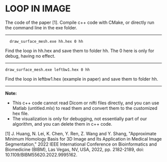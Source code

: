 # LOOP IN IMAGE
The code of the paper [1].
 Compile c++ code with CMake, or directly run the command line in the exe folder. 

* * *
```
  draw_surface_mesh.exe hh.hex 0 hh
``` 
Find the loop in hh.hex and save them to folder hh. The 0 here is only for debug, having no effect. 
***
```
draw_surface_mesh.exe leftbw1.hex 0 hh
```
Find the loop in leftbw1.hex (example in paper) and save them to folder hh.
***
**Note:** 

- This c++ code cannot read Dicom or nifti files directly, and you can use Matlab (untitled.mlx) to read them and convert them to the customized hex file.
- The visualization is only for debugging, not essentially part of our algorithm, and you can delete them in c++ code.

[1] J. Huang, N. Lei, K. Chen, Y. Ren, Z. Wang and Y. Shang, "Approximate Minimum Homology Basis for 3D Image and Its Application in Medical Image Segmentation," 2022 IEEE International Conference on Bioinformatics and Biomedicine (BIBM), Las Vegas, NV, USA, 2022, pp. 2182-2189, doi: 10.1109/BIBM55620.2022.9995162.
